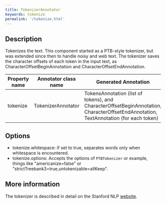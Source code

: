 ```yaml
---
title: TokenizerAnnotator 
keywords: tokenize
permalink: '/tokenize.html'
---
```


## Description

Tokenizes the text. This component started as a PTB-style tokenizer, but was extended since then to handle noisy and web text. The tokenizer saves the character offsets of each token in the input text, as CharacterOffsetBeginAnnotation and CharacterOffsetEndAnnotation.

| Property name | Annotator class name | Generated Annotation |
| --- | --- | --- |
| tokenize | TokenizerAnnotator | TokensAnnotation (list of tokens), and CharacterOffsetBeginAnnotation, CharacterOffsetEndAnnotation, TextAnnotation (for each token) | 

## Options

* tokenize.whitespace: if set to true, separates words only when
whitespace is encountered.
* tokenize.options: Accepts the options of `PTBTokenizer` or example, things like "americanize=false" or "strictTreebank3=true,untokenizable=allKeep".


## More information 

The tokenizer is described in detail on the Stanford NLP [website](http://nlp.stanford.edu/software/tokenizer.shtml).

